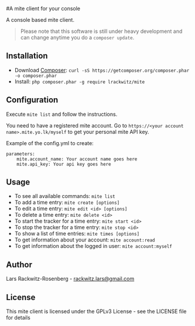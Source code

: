 #A mite client for your console

A console based mite client.

> Please note that this software is still under heavy development and
can change anytime you do a `composer update`.

Installation
------------
- Download [Composer](https://getcomposer.org/download/): `curl -sS https://getcomposer.org/composer.phar -o composer.phar`
- Install: `php composer.phar -g require lrackwitz/mite`

Configuration
-------------
Execute `mite list` and follow the instructions.

You need to have a registered mite account.
Go to `https://<your account name>.mite.yo.lk/myself` to get your personal mite API key.

Example of the config.yml to create:
    
    parameters:
        mite.account_name: Your account name goes here
        mite.api_key: Your api key goes here

Usage
-----
- To see all available commands: `mite list`
- To add a time entry: `mite create [options]`
- To edit a time entry: `mite edit <id> [options]`
- To delete a time entry: `mite delete <id>`
- To start the tracker for a time entry: `mite start <id>`
- To stop the tracker for a time entry: `mite stop <id>`
- To show a list of time entries: `mite times [options]`
- To get information about your account: `mite account:read`
- To get information about the logged in user: `mite account:myself`

Author
------
Lars Rackwitz-Rosenberg - <rackwitz.lars@gmail.com>

License
-------
This mite client is licensed under the GPLv3 License - see the LICENSE file for details

